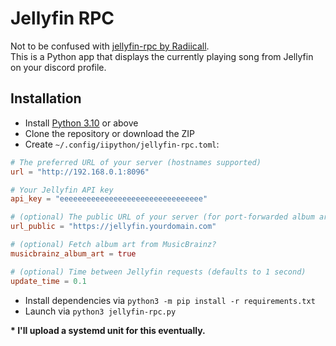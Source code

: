 # Jellyfin RPC

Not to be confused with [jellyfin-rpc by Radiicall](https://github.com/Radiicall/jellyfin-rpc).  
This is a Python app that displays the currently playing song from Jellyfin on your discord profile.  

## Installation

- Install [Python 3.10](https://python.org) or above
- Clone the repository or download the ZIP
- Create `~/.config/iipython/jellyfin-rpc.toml`:
```toml
# The preferred URL of your server (hostnames supported)
url = "http://192.168.0.1:8096"

# Your Jellyfin API key
api_key = "eeeeeeeeeeeeeeeeeeeeeeeeeeeeeeee"

# (optional) The public URL of your server (for port-forwarded album art)
url_public = "https://jellyfin.yourdomain.com"

# (optional) Fetch album art from MusicBrainz?
musicbrainz_album_art = true

# (optional) Time between Jellyfin requests (defaults to 1 second)
update_time = 0.1
```
- Install dependencies via `python3 -m pip install -r requirements.txt`
- Launch via `python3 jellyfin-rpc.py`

**\* I'll upload a systemd unit for this eventually.**
